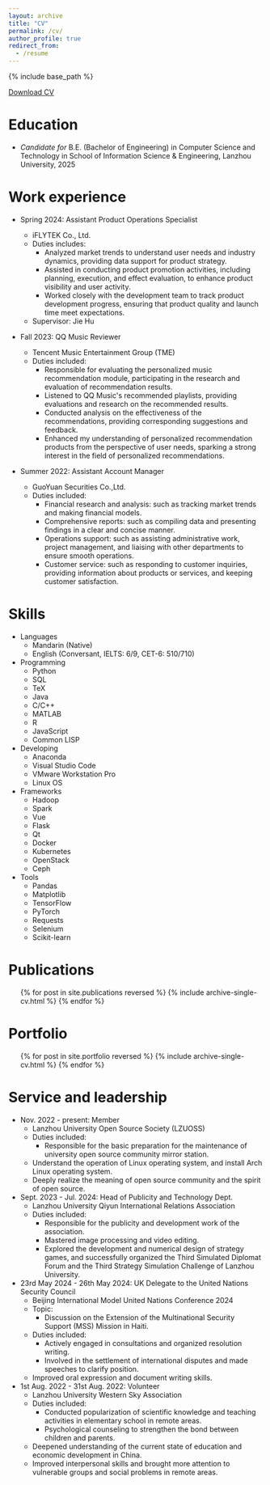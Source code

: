 ```yaml
---
layout: archive
title: "CV"
permalink: /cv/
author_profile: true
redirect_from:
  - /resume
---
```


{% include base_path %}

[Download CV](http://xiashj2021.github.io/files/Curriculum-Vitae.pdf)

Education
======
<!--
* Ph.D in Version Control Theory, GitHub University, 2018 (expected)
* M.S. in Jekyll, GitHub University, 2014
-->
* *Candidate for* B.E. (Bachelor of Engineering) in Computer Science and Technology in School of Information Science & Engineering, Lanzhou University, 2025

Work experience
======
* Spring 2024: Assistant Product Operations Specialist
  * iFLYTEK Co., Ltd.
  * Duties includes:
    * Analyzed market trends to understand user needs and industry dynamics, providing data support for product strategy.
    * Assisted in conducting product promotion activities, including planning, execution, and effect evaluation, to enhance product visibility and user activity.
    * Worked closely with the development team to track product development progress, ensuring that product quality and launch time meet expectations.
  * Supervisor: Jie Hu

* Fall 2023: QQ Music Reviewer
  * Tencent Music Entertainment Group (TME)
  * Duties included:
    * Responsible for evaluating the personalized music recommendation module, participating in the research and evaluation of recommendation results.
    * Listened to QQ Music's recommended playlists, providing evaluations and research on the recommended results.
    * Conducted analysis on the effectiveness of the recommendations, providing corresponding suggestions and feedback.
    * Enhanced my understanding of personalized recommendation products from the perspective of user needs, sparking a strong interest in the field of personalized recommendations.

* Summer 2022: Assistant Account Manager
  * GuoYuan Securities Co.,Ltd.
  * Duties included:
    * Financial research and analysis: such as tracking market trends and making financial models.
    * Comprehensive reports: such as compiling data and presenting findings in a clear and concise manner.
    * Operations support: such as assisting administrative work, project management, and liaising with other departments to ensure smooth operations.
    * Customer service: such as responding to customer inquiries, providing information about products or services, and keeping customer satisfaction.
  
Skills
======
* Languages
  * Mandarin (Native)
  * English (Conversant, IELTS: 6/9, CET-6: 510/710)
* Programming
  * Python
  * SQL
  * TeX
  * Java
  * C/C++
  * MATLAB
  * R
  * JavaScript
  * Common LISP
* Developing
  * Anaconda
  * Visual Studio Code
  * VMware Workstation Pro
  * Linux OS
* Frameworks
  * Hadoop
  * Spark
  * Vue
  * Flask
  * Qt
  * Docker
  * Kubernetes
  * OpenStack
  * Ceph
* Tools
  * Pandas
  * Matplotlib
  * TensorFlow
  * PyTorch
  * Requests
  * Selenium
  * Scikit-learn  

Publications
======
  <ul>{% for post in site.publications reversed %}
    {% include archive-single-cv.html %}
  {% endfor %}</ul>
  
<!--
Talks
======
  <ul>{% for post in site.talks reversed %}
    {% include archive-single-talk-cv.html  %}
  {% endfor %}</ul>
  
Teaching
======
  <ul>{% for post in site.teaching reversed %}
    {% include archive-single-cv.html %}
  {% endfor %}</ul>
-->
  
Portfolio
======
  <ul>{% for post in site.portfolio reversed %}
    {% include archive-single-cv.html %}
  {% endfor %}</ul>
  
Service and leadership
======
* Nov. 2022 - present: Member
  * Lanzhou University Open Source Society (LZUOSS)
  * Duties included:
    * Responsible for the basic preparation for the maintenance of university open source community mirror station.
  * Understand the operation of Linux operating system, and install Arch Linux operating system.
  * Deeply realize the meaning of open source community and the spirit of open source.
* Sept. 2023 - Jul. 2024: Head of Publicity and Technology Dept.
  * Lanzhou University Qiyun International Relations Association
  * Duties included:
    * Responsible for the publicity and development work of the association.
    * Mastered image processing and video editing.
    * Explored the development and numerical design of strategy games, and successfully organized the Third Simulated Diplomat Forum and the Third Strategy Simulation Challenge of Lanzhou University.
* 23rd May 2024 - 26th May 2024: UK Delegate to the United Nations Security Council
  * Beijing International Model United Nations Conference 2024
  * Topic:
    * Discussion on the Extension of the Multinational Security Support (MSS) Mission in Haiti.
  * Duties included:
    * Actively engaged in consultations and organized resolution writing.
    * Involved in the settlement of international disputes and made speeches to clarify position.
  * Improved oral expression and document writing skills.
* 1st Aug. 2022 - 31st Aug. 2022: Volunteer
  * Lanzhou University Western Sky Association
  * Duties included:
    * Conducted popularization of scientific knowledge and teaching activities in elementary school in remote areas.
    * Psychological counseling to strengthen the bond between children and parents.
  * Deepened understanding of the current state of education and economic development in China.
  * Improved interpersonal skills and brought more attention to vulnerable groups and social problems in remote areas.
